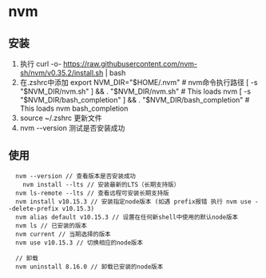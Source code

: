 # nvm
## 安装
  1. 执行 curl -o- https://raw.githubusercontent.com/nvm-sh/nvm/v0.35.2/install.sh | bash
  2. 在.zshrc中添加
  export NVM_DIR="$HOME/.nvm" # nvm命令执行路径
  [ -s "$NVM_DIR/nvm.sh" ] && \. "$NVM_DIR/nvm.sh"  # This loads nvm
  [ -s "$NVM_DIR/bash_completion" ] && \. "$NVM_DIR/bash_completion"  # This loads nvm bash_completion
  3. source ~/.zshrc 更新文件
  4. nvm --version 测试是否安装成功
## 使用
```code
  nvm --version // 查看版本是否安装成功
	nvm install --lts // 安装最新的LTS（长期支持版）
  nvm ls-remote --lts // 查看远程可安装长期支持版
  nvm install v10.15.3 // 安装指定node版本 (如遇 prefix报错 执行 nvm use --delete-prefix v10.15.3)
  nvm alias default v10.15.3 // 设置在任何新shell中使用的默认node版本
  nvm ls // 已安装的版本
  nvm current // 当期选择的版本
  nvm use v10.15.3 // 切换相应的node版本

  // 卸载
  nvm uninstall 8.16.0 // 卸载已安装的node版本
```

